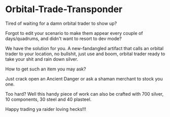 # Orbital-Trade-Transponder
Tired of waiting for a damn orbital trader to show up? 
  
Forgot to edit your scenario to make them appear every couple of days/quadrums, and didn't want to resort to dev mode?
  
We have the solution for you. A new-fandangled artifact that calls an orbital trader to your location, no bullshit, just use and boom, orbital trader ready to take your shit and rain down silver.
  
How to get such an item you may ask?

Just crack open an Ancient Danger or ask a shaman merchant to stock you one. 

Too hard? Well this handy piece of work can also be crafted with 700 silver, 10 components, 30 steel and 40 plasteel.

Happy trading ya raider loving hecks!!!

